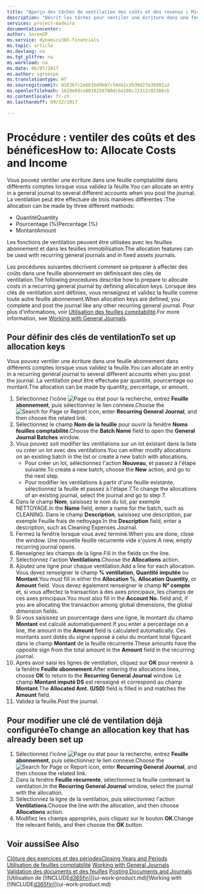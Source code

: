 ```yaml
---
title: "Aperçu des tâches de ventilation des coûts et des revenus | Microsoft Docs"
description: "Décrit les tâches pour ventiler une écriture dans une feuille comptabilité dans différents comptes lorsque vous validez la feuille."
services: project-madeira
documentationcenter: 
author: SorenGP
ms.service: dynamics365-financials
ms.topic: article
ms.devlang: na
ms.tgt_pltfrm: na
ms.workload: na
ms.date: 06/07/2017
ms.author: sgroespe
ms.translationtype: HT
ms.sourcegitcommit: 81636fc2e661bd9b07c54da1cd5d0d27e30d01a2
ms.openlocfilehash: 1620e69ce8018256780dcba108c31312c02166cb
ms.contentlocale: fr-ch
ms.lasthandoff: 09/22/2017

---
```

# <a name="how-to-allocate-costs-and-income"></a><span data-ttu-id="3fcc8-103">Procédure : ventiler des coûts et des bénéfices</span><span class="sxs-lookup"><span data-stu-id="3fcc8-103">How to: Allocate Costs and Income</span></span>
<span data-ttu-id="3fcc8-104">Vous pouvez ventiler une écriture dans une feuille comptabilité dans différents comptes lorsque vous validez la feuille.</span><span class="sxs-lookup"><span data-stu-id="3fcc8-104">You can allocate an entry in a general journal to several different accounts when you post the journal.</span></span> <span data-ttu-id="3fcc8-105">La ventilation peut être effectuée de trois manières différentes :</span><span class="sxs-lookup"><span data-stu-id="3fcc8-105">The allocation can be made by three different methods:</span></span>

* <span data-ttu-id="3fcc8-106">Quantité</span><span class="sxs-lookup"><span data-stu-id="3fcc8-106">Quantity</span></span>
* <span data-ttu-id="3fcc8-107">Pourcentage (%)</span><span class="sxs-lookup"><span data-stu-id="3fcc8-107">Percentage (%)</span></span>
* <span data-ttu-id="3fcc8-108">Montant</span><span class="sxs-lookup"><span data-stu-id="3fcc8-108">Amount</span></span>

<span data-ttu-id="3fcc8-109">Les fonctions de ventilation peuvent être utilisées avec les feuilles abonnement et dans les feuilles immobilisation.</span><span class="sxs-lookup"><span data-stu-id="3fcc8-109">The allocation features can be used with recurring general journals and in fixed assets journals.</span></span>
<!--You can also distribute the cost or revenue of a line to an intercompany partner when you post a sales or purchase document. When you post the document, a line will be posted in your general journal, and a corresponding line will be created in the intercompany outbox.-->

<span data-ttu-id="3fcc8-110">Les procédures suivantes décrivent comment se préparer à affecter des coûts dans une feuille abonnement en définissant des clés de ventilation.</span><span class="sxs-lookup"><span data-stu-id="3fcc8-110">The following procedures describe how to prepare to allocate costs in a recurring general journal by defining allocation keys.</span></span> <span data-ttu-id="3fcc8-111">Lorsque des clés de ventilation sont définies, vous renseignez et validez la feuille comme toute autre feuille abonnement.</span><span class="sxs-lookup"><span data-stu-id="3fcc8-111">When allocation keys are defined, you complete and post the journal like any other recurring general journal.</span></span> <span data-ttu-id="3fcc8-112">Pour plus d'informations, voir [Utilisation des feuilles comptabilité](ui-work-general-journals.md).</span><span class="sxs-lookup"><span data-stu-id="3fcc8-112">For more information, see [Working with General Journals](ui-work-general-journals.md).</span></span>

## <a name="to-set-up-allocation-keys"></a><span data-ttu-id="3fcc8-113">Pour définir des clés de ventilation</span><span class="sxs-lookup"><span data-stu-id="3fcc8-113">To set up allocation keys</span></span>
<span data-ttu-id="3fcc8-114">Vous pouvez ventiler une écriture dans une feuille abonnement dans différents comptes lorsque vous validez la feuille.</span><span class="sxs-lookup"><span data-stu-id="3fcc8-114">You can allocate an entry in a recurring general journal to several different accounts when you post the journal.</span></span> <span data-ttu-id="3fcc8-115">La ventilation peut être effectuée par quantité, pourcentage ou montant.</span><span class="sxs-lookup"><span data-stu-id="3fcc8-115">The allocation can be made by quantity, percentage, or amount.</span></span>
1. <span data-ttu-id="3fcc8-116">Sélectionnez l'icône ![Page ou état pour la recherche](media/ui-search/search_small.png "Page ou état pour la recherche"), entrez **Feuille abonnement**, puis sélectionnez le lien connexe.</span><span class="sxs-lookup"><span data-stu-id="3fcc8-116">Choose the ![Search for Page or Report](media/ui-search/search_small.png "Search for Page or Report icon") icon, enter **Recurring General Journal**, and then choose the related link.</span></span>
2. <span data-ttu-id="3fcc8-117">Sélectionnez le champ **Nom de la feuille** pour ouvrir la fenêtre **Noms feuilles comptabilité**.</span><span class="sxs-lookup"><span data-stu-id="3fcc8-117">Choose the **Batch Name** field to open the **General Journal Batches** window.</span></span>
3. <span data-ttu-id="3fcc8-118">Vous pouvez soit modifier les ventilations sur un lot existant dans la liste ou créer un lot avec des ventilations.</span><span class="sxs-lookup"><span data-stu-id="3fcc8-118">You can either modify allocations on an existing batch in the list or create a new batch with allocations.</span></span>
   * <span data-ttu-id="3fcc8-119">Pour créer un lot, sélectionnez l'action **Nouveau**, et passez à l'étape suivante.</span><span class="sxs-lookup"><span data-stu-id="3fcc8-119">To create a new batch, choose the **New** action, and go to the next step.</span></span>
   * <span data-ttu-id="3fcc8-120">Pour modifier les ventilations à partir d'une feuille existante, sélectionnez la feuille et passez à l'étape 7.</span><span class="sxs-lookup"><span data-stu-id="3fcc8-120">To change the allocations of an existing journal, select the journal and go to step 7.</span></span>    
4. <span data-ttu-id="3fcc8-121">Dans le champ **Nom**, saisissez le nom du lot, par exemple NETTOYAGE.</span><span class="sxs-lookup"><span data-stu-id="3fcc8-121">In the **Name** field, enter a name for the batch, such as CLEANING.</span></span> <span data-ttu-id="3fcc8-122">Dans le champ **Description**, saisissez une description, par exemple Feuille frais de nettoyage.</span><span class="sxs-lookup"><span data-stu-id="3fcc8-122">In the **Description** field, enter a description, such as Cleaning Expenses Journal.</span></span>
5. <span data-ttu-id="3fcc8-123">Fermez la fenêtre lorsque vous avez terminé.</span><span class="sxs-lookup"><span data-stu-id="3fcc8-123">When you are done, close the window.</span></span> <span data-ttu-id="3fcc8-124">Une nouvelle feuille récurrente vide s'ouvre.</span><span class="sxs-lookup"><span data-stu-id="3fcc8-124">A new, empty recurring journal opens.</span></span>
6. <span data-ttu-id="3fcc8-125">Renseignez les champs de la ligne.</span><span class="sxs-lookup"><span data-stu-id="3fcc8-125">Fill in the fields on the line.</span></span>
7. <span data-ttu-id="3fcc8-126">Sélectionnez l'action **Ventilations**.</span><span class="sxs-lookup"><span data-stu-id="3fcc8-126">Choose the **Allocations** action.</span></span>
8. <span data-ttu-id="3fcc8-127">Ajoutez une ligne pour chaque ventilation.</span><span class="sxs-lookup"><span data-stu-id="3fcc8-127">Add a line for each allocation.</span></span> <span data-ttu-id="3fcc8-128">Vous devez renseigner le champ **% ventilation**, **Quantité imputée** ou **Montant**.</span><span class="sxs-lookup"><span data-stu-id="3fcc8-128">You must fill in either the **Allocation %**, **Allocation Quantity**, or **Amount** field.</span></span> <span data-ttu-id="3fcc8-129">Vous devez également renseigner le champ **N° compte** et, si vous affectez la transaction à des axes principaux, les champs de ces axes principaux.</span><span class="sxs-lookup"><span data-stu-id="3fcc8-129">You must also fill in the **Account No.** field and, if you are allocating the transaction among global dimensions, the global dimension fields.</span></span>
9. <span data-ttu-id="3fcc8-130">Si vous saisissez un pourcentage dans une ligne, le montant du champ **Montant** est calculé automatiquement.</span><span class="sxs-lookup"><span data-stu-id="3fcc8-130">If you enter a percentage on a line, the amount in the **Amount** field is calculated automatically.</span></span> <span data-ttu-id="3fcc8-131">Ces montants sont dotés du signe opposé à celui du montant total figurant dans le champ **Montant** de la feuille récurrente.</span><span class="sxs-lookup"><span data-stu-id="3fcc8-131">These amounts have the opposite sign from the total amount in the **Amount** field in the recurring journal.</span></span>
10. <span data-ttu-id="3fcc8-132">Après avoir saisi les lignes de ventilation, cliquez sur **OK** pour revenir à la fenêtre **Feuille abonnement**.</span><span class="sxs-lookup"><span data-stu-id="3fcc8-132">After entering the allocations lines, choose **OK** to return to the **Recurring General Journal** window.</span></span> <span data-ttu-id="3fcc8-133">Le champ **Montant imputé DS** est renseigné et correspond au champ **Montant**.</span><span class="sxs-lookup"><span data-stu-id="3fcc8-133">The **Allocated Amt. (USD)** field is filled in and matches the **Amount** field.</span></span>
11. <span data-ttu-id="3fcc8-134">Validez la feuille.</span><span class="sxs-lookup"><span data-stu-id="3fcc8-134">Post the journal.</span></span>

## <a name="to-change-an-allocation-key-that-has-already-been-set-up"></a><span data-ttu-id="3fcc8-135">Pour modifier une clé de ventilation déjà configurée</span><span class="sxs-lookup"><span data-stu-id="3fcc8-135">To change an allocation key that has already been set up</span></span>
1. <span data-ttu-id="3fcc8-136">Sélectionnez l'icône ![Page ou état pour la recherche](media/ui-search/search_small.png "Page ou état pour la recherche"), entrez **Feuille abonnement**, puis sélectionnez le lien connexe.</span><span class="sxs-lookup"><span data-stu-id="3fcc8-136">Choose the ![Search for Page or Report](media/ui-search/search_small.png "Search for Page or Report icon") icon, enter **Recurring General Journal**, and then choose the related link.</span></span>
2. <span data-ttu-id="3fcc8-137">Dans la fenêtre **Feuille récurrente**, sélectionnez la feuille contenant la ventilation.</span><span class="sxs-lookup"><span data-stu-id="3fcc8-137">In the **Recurring General Journal** window, select the journal with the allocation.</span></span>
3. <span data-ttu-id="3fcc8-138">Sélectionnez la ligne de la ventilation, puis sélectionnez l'action **Ventilations**.</span><span class="sxs-lookup"><span data-stu-id="3fcc8-138">Choose the line with the allocation, and then choose **Allocations** action.</span></span>
4. <span data-ttu-id="3fcc8-139">Modifiez les champs appropriés, puis cliquez sur le bouton **OK**.</span><span class="sxs-lookup"><span data-stu-id="3fcc8-139">Change the relevant fields, and then choose the **OK** button.</span></span>

## <a name="see-also"></a><span data-ttu-id="3fcc8-140">Voir aussi</span><span class="sxs-lookup"><span data-stu-id="3fcc8-140">See Also</span></span>
[<span data-ttu-id="3fcc8-141">Clôture des exercices et des périodes</span><span class="sxs-lookup"><span data-stu-id="3fcc8-141">Closing Years and Periods</span></span>](year-close-years-periods.md)  
<span data-ttu-id="3fcc8-142">[Utilisation de feuilles comptabilité](ui-work-general-journals.md)  </span><span class="sxs-lookup"><span data-stu-id="3fcc8-142">[Working with General Journals](ui-work-general-journals.md)  </span></span>  
<span data-ttu-id="3fcc8-143">[Validation des documents et des feuilles](ui-post-documents-journals.md)  </span><span class="sxs-lookup"><span data-stu-id="3fcc8-143">[Posting Documents and Journals](ui-post-documents-journals.md)  </span></span>  
<span data-ttu-id="3fcc8-144">[Utilisation de [!INCLUDE[d365fin](includes/d365fin_md.md)]](ui-work-product.md)</span><span class="sxs-lookup"><span data-stu-id="3fcc8-144">[Working with [!INCLUDE[d365fin](includes/d365fin_md.md)]](ui-work-product.md)</span></span>

